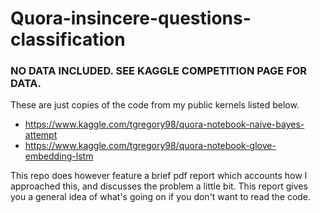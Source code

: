 # Quora-insincere-questions-classification

### NO DATA INCLUDED. SEE KAGGLE COMPETITION PAGE FOR DATA.
These are just copies of the code from my public kernels listed below.

- https://www.kaggle.com/tgregory98/quora-notebook-naive-bayes-attempt
- https://www.kaggle.com/tgregory98/quora-notebook-glove-embedding-lstm

This repo does however feature a brief pdf report which accounts how I approached this, and discusses the problem a little bit. This report gives you a general idea of what's going on if you don't want to read the code.
